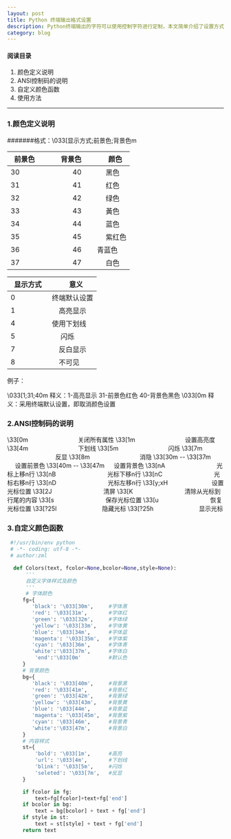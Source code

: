 ```yaml
---
layout: post
title: Python 终端输出格式设置
description: Python终端输出的字符可以使用控制字符进行定制，本文简单介绍了设置方式和格式定义。
category: blog
---
```





#### 阅读目录

1. 颜色定义说明
2. ANSI控制码的说明
3. 自定义颜色函数
4. 使用方法

***

### 1.颜色定义说明

#######格式：\033[显示方式;前景色;背景色m

|前景色　|　背景色　|　颜色 |
|-------|---------|-------|
|30 |　　　　40 　|　 黑色|
|31 |　　　　41 　|　 红色|
|32 |　　　　42 　|　 绿色|
|33 |　　　　43 　|　 黃色|
|34 |　　　　44 　|　 蓝色|
|35 |　　　　45 　|　 紫红色|
|36 |　　　　46 　|   青蓝色|
|37 |　　　　47   |　 白色|

|显示方式　|　意义|
|--------|--------|
|0 　　　|终端默认设置|
|1 　　　|　高亮显示|
|4 　　  |使用下划线|
|5 　　　|　 闪烁   |
|7 　　　|　反白显示|
|8 　　　|　不可见  |

例子：

\033[1;31;40m 释义：1-高亮显示 31-前景色红色 40-背景色黑色
\033[0m  释义：采用终端默认设置，即取消颜色设置

### 2.ANSI控制码的说明

\33[0m 　　　　　　　　关闭所有属性
\33[1m 　　　　　　　　设置高亮度
\33[4m 　　　　　　　　下划线
\33[5m 　　　　　　　　闪烁
\33[7m 　　　　　　　　反显
\33[8m 　　　　　　　　消隐
\33[30m -- \33[37m 　 设置前景色
\33[40m -- \33[47m 　 设置背景色
\33[nA 　　　　　　　　 光标上移n行
\33[nB 　　　　　　　　 光标下移n行
\33[nC 　　　　　　　　 光标右移n行
\33[nD 　　　　　　　　 光标左移n行
\33[y;xH　　　　　　　  设置光标位置
\33[2J 　　　　　　　　  清屏
\33[K 　　　　　　　　   清除从光标到行尾的内容
\33[s 　　　　　　　　   保存光标位置
\33[u 　　　　　　　　   恢复光标位置
\33[?25l 　　　　　　　  隐藏光标
\33[?25h 　　　　　　　 显示光标

### 3.自定义颜色函数

```python
 #!/usr/bin/env python
 # -*- coding: utf-8 -*-
 # author:zml

  def Colors(text, fcolor=None,bcolor=None,style=None):
      '''
      自定义字体样式及颜色
      '''
      # 字体颜色
     fg={
        'black': '\033[30m',     #字体黑
        'red': '\033[31m',       #字体红
        'green': '\033[32m',     #字体绿
        'yellow': '\033[33m',    #字体黄
        'blue': '\033[34m',      #字体蓝
        'magenta': '\033[35m',   #字体紫
        'cyan': '\033[36m',      #字体青
        'white':'\033[37m',      #字体白
         'end':'\033[0m'         #默认色
     }
     # 背景颜色
     bg={
        'black': '\033[40m',     #背景黑
        'red': '\033[41m',       #背景红
        'green': '\033[42m',     #背景绿
        'yellow': '\033[43m',    #背景黄
        'blue': '\033[44m',      #背景蓝
        'magenta': '\033[45m',   #背景紫
        'cyan': '\033[46m',      #背景青
        'white':'\033[47m',      #背景白
     }
     # 内容样式
     st={
         'bold': '\033[1m',      #高亮
         'url': '\033[4m',       #下划线
         'blink': '\033[5m',     #闪烁
         'seleted': '\033[7m',   #反显
     }

     if fcolor in fg:
         text=fg[fcolor]+text+fg['end']
     if bcolor in bg:
         text = bg[bcolor] + text + fg['end']
     if style in st:
         text = st[style] + text + fg['end']
     return text
```
